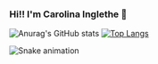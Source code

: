 ### Hi!! I'm Carolina Inglethe 👋
<!--
**CarolinaInglethe/CarolinaInglethe** is a ✨ _special_ ✨ repository because its `README.md` (this file) appears on your GitHub profile.

Here are some ideas to get you started:

- 🌱 I’m currently learning ...
- 👯 I’m looking to collaborate on ...
- 🤔 I’m looking for help with ...
- 💬 Ask me about ...
- 📫 How to reach me: ...
- 😄 Pronouns: ...
- ⚡ Fun fact: ...
-->
![Anurag's GitHub stats](https://github-readme-stats.vercel.app/api?username=CarolinaInglethe&show_icons=true&theme=dracula)
[![Top Langs](https://github-readme-stats.vercel.app/api/top-langs/?username=CarolinaInglethe&layout=compact&theme=dracula)](https://github.com/CarolinaInglethe/github-readme-stats)

![Snake animation](https://github.com/CarolinaInglethe/rafaballerini/blob/output/github-contribution-grid-snake.svg)
